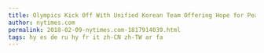 ```yaml
---
title: Olympics Kick Off With Unified Korean Team Offering Hope for Peace
author: nytimes.com
permalink: 2018-02-09-nytimes.com-1817914039.html
tags: hy es de ru hy fr it zh-CN zh-TW ar fa
---
```


